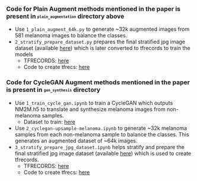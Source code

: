 ### Code for **Plain Augment** methods mentioned in the paper is present in <sub><sup>`plain_augmentation`</sub></sup> directory above
* Use `1_plain_augment_64k.py` to generate ~32k augmented images from 581 melanoma images to balance the classes.
* `2_stratify_prepare_dataset.py` prepares the final stratified jpg image dataset (available [here](https://www.kaggle.com/datasets/aniladepu/ablation-class-balanced-isic-2020)) which is later converted to tfrecords to train the models
    * TFRECORDS: [here](https://www.kaggle.com/datasets/aniladepu/ablation-stratified-cb-64k-isic2020-tfrecs)
    * Code to create tfrecs: [here](https://www.kaggle.com/code/aniladepu/ablation-create-tfrecs-64k-augmented-isic2020/notebook)


### Code for **CycleGAN Augment** methods mentioned in the paper is present in <sub><sup>`gan_synthesis`</sub></sup> directory
* Use `1_train_cycle_gan.ipynb` to train a CycleGAN which outputs NM2M.h5 to translate and synthesize melanoma images from non-melanoma samples.
    * Dataset to train: [here](https://www.kaggle.com/datasets/aniladepu/isic2020-gan-train-512)
* Use `2_cyclegan-upsample-melanoma.ipynb` to generate ~32k melanoma samples from each non-melanoma sample to balance the classes. This generates an augmented dataset of ~64k images.
* `3_stratify_prepare_jpg_dataset.ipynb` helps stratify and prepare the final stratified jpg image dataset (available [here](https://www.kaggle.com/datasets/aniladepu/ablation-stratified-gan-syn-jpg-256)) which is used to create tfrecords.
    * TFRECORDS: [here](https://www.kaggle.com/datasets/aniladepu/ablation-stratified-gan-syn-64k-isic2020-tfrecs)
    * Code to create tfrecs: [here](https://www.kaggle.com/code/aniladepu/ablation-create-tfrecs-64k-gan-syn-isic2020)

